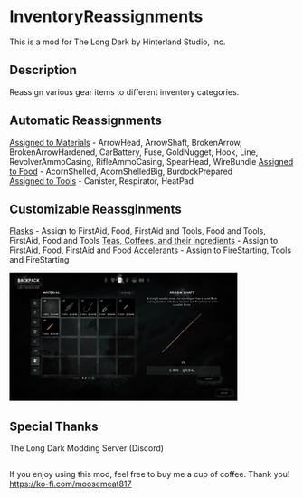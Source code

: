 # InventoryReassignments
This is a mod for The Long Dark by Hinterland Studio, Inc.

## Description
Reassign various gear items to different inventory categories.

## Automatic Reassignments
<u>Assigned to Materials</u> - ArrowHead, ArrowShaft, BrokenArrow, BrokenArrowHardened, CarBattery, Fuse, GoldNugget, Hook, Line, RevolverAmmoCasing, RifleAmmoCasing, SpearHead, WireBundle
<u>Assigned to Food</u> - AcornShelled, AcornShelledBig, BurdockPrepared<br>
<u>Assigned to Tools</u> - Canister, Respirator, HeatPad

## Customizable Reassginments
<u>Flasks</u> - Assign to FirstAid, Food, FirstAid and Tools, Food and Tools, FirstAid, Food and Tools
<u>Teas, Coffees, and their ingredients</u> - Assign to FirstAid, Food, FirstAid and Food
<u>Accelerants</u> - Assign to FireStarting, Tools and FireStarting


<img src="https://github.com/moosemeat817/images/blob/main/ToolsAsMaterials.png" width="80%">

## Special Thanks
The Long Dark Modding Server (Discord)



##
If you enjoy using this mod, feel free to buy me a cup of coffee.  Thank you!
https://ko-fi.com/moosemeat817
